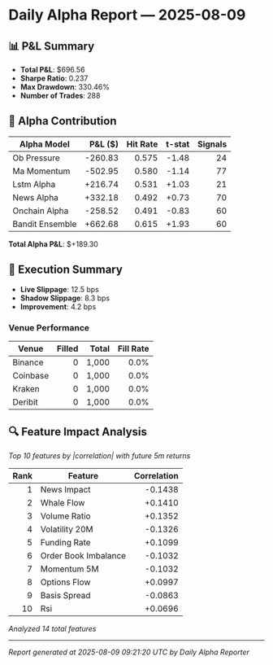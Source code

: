 # Daily Alpha Report — 2025-08-09

## 📊 P&L Summary
- **Total P&L**: $696.56
- **Sharpe Ratio**: 0.237
- **Max Drawdown**: 330.46%
- **Number of Trades**: 288

## 🧠 Alpha Contribution

| Alpha Model | P&L ($) | Hit Rate | t-stat | Signals |
|-------------|--------:|---------:|-------:|--------:|
| Ob Pressure | -260.83 | 0.575 | -1.48 | 24 |
| Ma Momentum | -502.95 | 0.580 | -1.14 | 77 |
| Lstm Alpha | +216.74 | 0.531 | +1.03 | 21 |
| News Alpha | +332.18 | 0.492 | +0.73 | 70 |
| Onchain Alpha | -258.52 | 0.491 | -0.83 | 60 |
| Bandit Ensemble | +662.68 | 0.615 | +1.93 | 60 |

**Total Alpha P&L**: $+189.30

## 🎯 Execution Summary
- **Live Slippage**: 12.5 bps
- **Shadow Slippage**: 8.3 bps  
- **Improvement**: 4.2 bps

### Venue Performance
| Venue | Filled | Total | Fill Rate |
|-------|-------:|------:|----------:|
| Binance | 0 | 1,000 | 0.0% |
| Coinbase | 0 | 1,000 | 0.0% |
| Kraken | 0 | 1,000 | 0.0% |
| Deribit | 0 | 1,000 | 0.0% |


## 🔍 Feature Impact Analysis
*Top 10 features by |correlation| with future 5m returns*

| Rank | Feature | Correlation |
|-----:|---------|------------:|
| 1 | News Impact | -0.1438 |
| 2 | Whale Flow | +0.1410 |
| 3 | Volume Ratio | +0.1352 |
| 4 | Volatility 20M | -0.1326 |
| 5 | Funding Rate | +0.1099 |
| 6 | Order Book Imbalance | -0.1032 |
| 7 | Momentum 5M | -0.1032 |
| 8 | Options Flow | +0.0997 |
| 9 | Basis Spread | -0.0863 |
| 10 | Rsi | +0.0696 |

*Analyzed 14 total features*


---
*Report generated at 2025-08-09 09:21:20 UTC by Daily Alpha Reporter*
